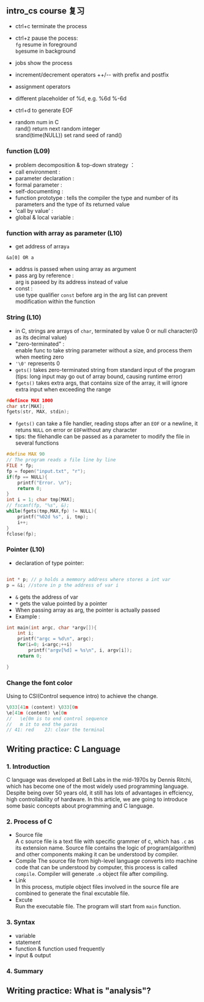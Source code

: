 ## intro_cs course 复习  
- ctrl+c terminate the process  
- ctrl+z pause the pocess:  
    `fg` resume in foreground  
    `bg`esume in background  
- jobs show the process  
- increment/decrement operators ++/-- with prefix and postfix
- assignment operators  
- different placeholder of %d, e.g. %6d %-6d  

- ctrl+d to generate EOF  
- random num in C  
    rand() return next random integer  
    srand(time(NULL)) set rand seed of rand()  

### function (L09) 
- problem decomposition & top-down strategy ：  
- call environment :  
- parameter declaration :  
- formal parameter :  
- self-documenting :  
- function prototype : tells the compiler the type and number of its
parameters and the type of its returned value  
- 'call by value' :  
- global & local variable :

### function with array as parameter (L10)   
- get address of array`a`  
```
&a[0] OR a
```
- addrss is passed when using array as argument  
- pass arg by reference :  
arg is paseed by its address instead of value
- const :  
use type qualifier `const` before arg in the arg list can prevent modification within the function 

### String (L10)  
- in C, strings are arrays of `char`, terminated by value 0 or null character(0 as its decimal value)  
- "zero-terminated" :  
enable func to take string parameter without a size, and process them when meeting zero  
- `'\0'` represents 0  
- `gets()` takes zero-terminated string from standard input of the program (tips: long input may go out of array bound, causing runtime error)  
- `fgets()` takes extra args, that contains size of the array, it will ignore extra input when exceeding the range  
```c
#defince MAX 1000
char str[MAX];
fgets(str, MAX, stdin);
``` 
- `fgets()` can take a file handler, reading stops after an `EOF` or a newline, it retuns `NULL` on error or `EOF`without any character  
- tips: the filehandle can be passed as a parameter to modify the file in several functions
```c
#define MAX 90 
// The program reads a file line by line  
FILE * fp;
fp = fopen("input.txt", "r");
if(fp == NULL){
    printf("Error. \n");
    return 0;
}
int i = 1; char tmp[MAX]; 
// fscanf(fp, "%s", &);
while(fgets(tmp,MAX,fp) != NULL){
    printf("%02d %s", i, tmp);
    i++;
}
fclose(fp);
```

### Pointer (L10)  
- declaration of type pointer:  
```c   

int * p; // p holds a memmory address where stores a int var
p = &i; //store in p the address of var i   
```
- `&` gets the address of var  
- `*` gets the value pointed by a pointer  
- When passing array as arg, the pointer is actually passed  
- Example :
```c
int main(int argc, char *argv[]){
    int i;
    printf("argc = %d\n", argc);
    for(i=0; i<argc;++i)
        printf("argv[%d] = %s\n", i, argv[i]);
    return 0;

}
``` 
### Change the font color  
Using to CSI(Control sequence intro) to achieve the change.
```c
\033[41m (content) \033[0m
\e[41m (content) \e[0m
//   \e[0m is to end control sequence
//   m it to end the paras 
// 41: red    2J: clear the terminal
```












## Writing practice: C Language  
### 1. Introduction  
C language was developed at Bell Labs in the mid-1970s by Dennis Ritchi, which has become one of the most widely used programming language. Despite being over 50 years old, it still has lots of advantages in effciency, high controllability of hardware. In this article, we are going to introduce some basic concepts about programming and C language.  

### 2. Process of C  
- Source file   
    A c source file is a text file with specific grammer of c, which has `.c` as its extension name.  Source file contains the logic of program(algorithm) and other components making it can be understood by compiler.  
- Compile
    The source file from high-level language converts into machine code that can be understood by computer, this process is called `compile`. Compiler will generate `.o` object file after compiling.  
- Link  
    In this process, mutiple object files involved in the source file are combined to generate the final excutable file.  
- Excute   
    Run the executable file. The program will start from `main` function.

### 3. Syntax  
- variable   
- statement  
- function  & function used frequently  
- input & output 

### 4. Summary  


## Writing practice: What is "analysis"?  



